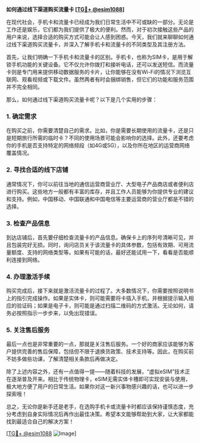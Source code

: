 **如何通过线下渠道购买流量卡 [[TG💪+ @esim1088](https://t.me/s/esim1088)]**

在现代社会，手机卡和流量卡已经成为我们日常生活中不可或缺的一部分。无论是工作还是娱乐，它们都为我们提供了极大的便利。然而，对于初次接触这些产品的用户来说，选择合适的购买方式可能会让人感到困惑。今天，我们就来聊聊如何通过线下渠道购买流量卡，并深入了解手机卡和流量卡的不同类型及其注册方法。

首先，让我们明确一下手机卡和流量卡的区别。手机卡，也称为SIM卡，是用于解锁手机功能的关键设备。它不仅允许你拨打和接听电话，还可以发送短信。而流量卡则是专门用来提供移动数据服务的卡片，让你能够在没有Wi-Fi的情况下浏览互联网、观看视频或下载文件。虽然两者有时会捆绑销售，但它们的功能和服务范围并不完全相同。

那么，如何通过线下渠道购买流量卡呢？以下是几个实用的步骤：

### 1. 确定需求

在购买之前，你需要清楚自己的需求。比如，你是需要长期使用的流量卡，还是只是短期旅行所需的临时卡？不同的使用场景可能会影响你的选择。此外，还要考虑你的手机是否支持特定的网络频段（如4G或5G），以及你所在地区的运营商网络覆盖情况。

### 2. 寻找合适的线下店铺

通常情况下，你可以前往当地的通信运营商营业厅、大型电子产品商店或者便利店进行购买。这些地方一般都有丰富的库存，并且工作人员能够为你提供专业的建议和支持。例如，中国移动、中国联通和中国电信等主要运营商的营业厅都是不错的选择。

### 3. 检查产品信息

到达店铺后，首先要仔细检查流量卡的产品信息。确保卡上的序列号清晰可见，并且包装完好无损。同时，询问店员关于该流量卡的具体参数，包括有效期、可用流量额度、支持的网络类型等。如果有可能的话，最好还能试用一下，看看是否能顺利连接到网络。

### 4. 办理激活手续

购买完成后，接下来就是激活流量卡的过程了。大多数情况下，你需要按照说明书上的指引完成操作。如果是实体卡，则可能需要将卡插入手机，并根据提示输入相应的验证码；如果是电子卡，则可能是通过扫描二维码的方式激活。无论如何，请务必按照指示一步步来，以免出现错误。

### 5. 关注售后服务

最后一点也是非常重要的一点，那就是关注售后服务。一个好的商家应该能够为客户提供完善的售后保障，包括但不限于退换货政策、技术支持等。因此，在购买前不妨多做些功课，了解清楚相关条款后再做决定。

除了上述内容之外，还有一点值得一提——随着科技的发展，“虚拟eSIM”技术正在逐渐普及开来。相比于传统物理卡，eSIM无需实体卡槽即可实现安装与使用，极大地方便了用户的日常生活。如果你对这一新兴事物感兴趣的话，也可以进一步探索哦！

总之，无论你是新手还是老手，在选购手机卡或流量卡时都应该保持谨慎态度，充分考虑到自身实际情况后再作出最佳决策。希望本文能够帮助到大家，让大家都能找到最适合自己的解决方案！

[[TG💪+ @esim1088](https://t.me/s/esim1088) ![Image](https://i.postimg.cc/4NQfJmqS/Snipaste-2025-05-13-00-14-12.png)]